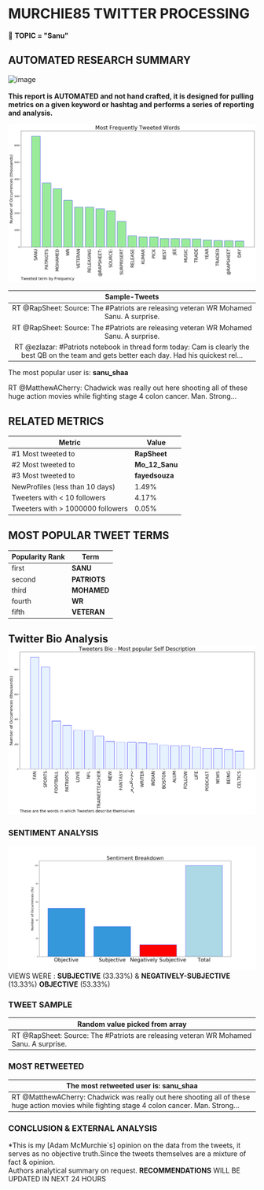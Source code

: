 # MURCHIE85 TWITTER PROCESSING 
&#x1F34E; **TOPIC = "Sanu"**

## AUTOMATED RESEARCH SUMMARY

![image](https://marketingplatform.google.com/about/static/images/gmp/analytics-smb-benefit.jpg)
<br></br>
<b> This report is AUTOMATED and not hand crafted, it is designed for pulling metrics on a given keyword or hashtag and performs a series of reporting and analysis.</b>



![image](TWEETS.png)



|                **Sample-Tweets**        |
| :-------------: |
| RT @RapSheet: Source: The #Patriots are releasing veteran WR Mohamed Sanu. A surprise. |
| RT @RapSheet: Source: The #Patriots are releasing veteran WR Mohamed Sanu. A surprise. |
| RT @ezlazar: #Patriots notebook in thread form today: Cam is clearly the best QB on the team and gets better each day. Had his quickest rel… |

The most popular user is: **sanu_shaa**
<div class="alert alert-block alert-danger"> RT @MatthewACherry: Chadwick was really out here shooting all of these huge action movies while fighting stage 4 colon cancer. Man. Strong…</div>

## RELATED METRICS<br>
| Metric | Value |
| ------------- | ------------- |
| #1 Most tweeted to  | **RapSheet** |
| #2 Most tweeted to  | **Mo_12_Sanu** |
| #3 Most tweeted to  | **fayedsouza** |
| NewProfiles (less than 10 days) | 1.49%  |
| Tweeters with < 10 followers  | 4.17%|
| Tweeters with > 1000000 followers  | 0.05%  |



## MOST POPULAR TWEET TERMS 


| Popularity Rank  | Term |
| ------------- | ------------- |
| first  | **SANU**  |
| second  | **PATRIOTS**  |
| third  | **MOHAMED** |
| fourth  | **WR**  |
| fifth  | **VETERAN**  |


## Twitter Bio Analysis![image](BIO.png)
### SENTIMENT ANALYSIS
![image](sentiment.png)
VIEWS WERE : **SUBJECTIVE**  (33.33%) & **NEGATIVELY-SUBJECTIVE** (13.33%) **OBJECTIVE** (53.33%)

### TWEET SAMPLE 
| Random value picked from array |
| ------------- |
|RT @RapSheet: Source: The #Patriots are releasing veteran WR Mohamed Sanu. A surprise. |

### MOST RETWEETED 

| The most retweeted user is: **sanu_shaa**  |
| ------------- |
| RT @MatthewACherry: Chadwick was really out here shooting all of these huge action movies while fighting stage 4 colon cancer. Man. Strong… |

### CONCLUSION & EXTERNAL ANALYSIS

*This is my [Adam McMurchie`s] opinion on the data from the tweets, it serves as no objective truth.Since the tweets themselves are a mixture of fact & opinion.<br>
Authors analytical summary on request.
**RECOMMENDATIONS** WILL BE UPDATED IN NEXT  24 HOURS <br>